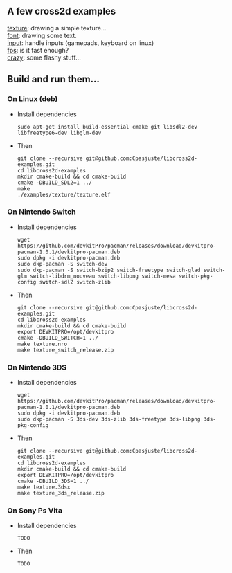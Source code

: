 ## A few cross2d examples
 [texture](https://github.com/Cpasjuste/libcross2d-examples/tree/master/examples/texture): drawing a simple texture...\
 [font](https://github.com/Cpasjuste/libcross2d-examples/tree/master/examples/font): drawing some text.\
 [input](https://github.com/Cpasjuste/libcross2d-examples/tree/master/examples/input): handle inputs (gamepads, keyboard on linux)\
 [fps](https://github.com/Cpasjuste/libcross2d-examples/tree/master/examples/fps): is it fast enough?\
 [crazy](https://github.com/Cpasjuste/libcross2d-examples/tree/master/examples/crazy): some flashy stuff...

## Build and run them...
### On Linux (deb)
- Install dependencies  
    ```  
    sudo apt-get install build-essential cmake git libsdl2-dev libfreetype6-dev libglm-dev  
    ```  
- Then  
    ```  
    git clone --recursive git@github.com:Cpasjuste/libcross2d-examples.git  
    cd libcross2d-examples  
    mkdir cmake-build && cd cmake-build  
    cmake -DBUILD_SDL2=1 ../  
    make  
    ./examples/texture/texture.elf  
    ```
### On Nintendo Switch
- Install dependencies
    ```  
    wget https://github.com/devkitPro/pacman/releases/download/devkitpro-pacman-1.0.1/devkitpro-pacman.deb  
    sudo dpkg -i devkitpro-pacman.deb  
    sudo dkp-pacman -S switch-dev  
    sudo dkp-pacman -S switch-bzip2 switch-freetype switch-glad switch-glm switch-libdrm_nouveau switch-libpng switch-mesa switch-pkg-config switch-sdl2 switch-zlib  
    ```
- Then
    ```  
    git clone --recursive git@github.com:Cpasjuste/libcross2d-examples.git  
    cd libcross2d-examples  
    mkdir cmake-build && cd cmake-build  
    export DEVKITPRO=/opt/devkitpro  
    cmake -DBUILD_SWITCH=1 ../  
    make texture.nro  
    make texture_switch_release.zip  
    ```
### On Nintendo 3DS
- Install dependencies
    ```  
    wget https://github.com/devkitPro/pacman/releases/download/devkitpro-pacman-1.0.1/devkitpro-pacman.deb  
    sudo dpkg -i devkitpro-pacman.deb  
    sudo dkp-pacman -S 3ds-dev 3ds-zlib 3ds-freetype 3ds-libpng 3ds-pkg-config  
    ```   
- Then
    ```  
    git clone --recursive git@github.com:Cpasjuste/libcross2d-examples.git  
    cd libcross2d-examples  
    mkdir cmake-build && cd cmake-build  
    export DEVKITPRO=/opt/devkitpro  
    cmake -DBUILD_3DS=1 ../  
    make texture.3dsx  
    make texture_3ds_release.zip  
    ```
### On Sony Ps Vita
- Install dependencies
    ```  
    TODO
    ```   
- Then
    ```
    TODO
    ```
